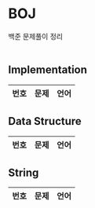 # BOJ
백준 문제풀이 정리
<br><br>

## Implementation
|**번호**|**문제**|**언어**|
|------|---|---|

## Data Structure
|**번호**|**문제**|**언어**|
|------|---|---|

## String
|**번호**|**문제**|**언어**|
|------|---|---|
